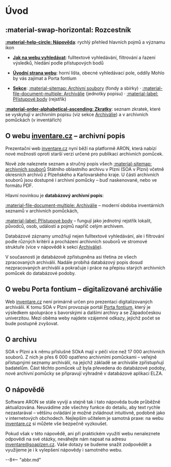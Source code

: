 # Úvod

## :material-swap-horizontal: Rozcestník

**[:material-help-circle: Nápověda](help/index.md)**: rychlý přehled hlavních pojmů a významu ikon

* **[Jak na webu vyhledávat](help/searching.md)**: fulltextové vyhledávání, filtrování a řazení výsledků, hledání podle přístupových bodů

* **[Úvodní strana webu](help/homepage.md)**: horní lišta, obecné vyhledávací pole, oddíly Mohlo by vás zajímat a Porta fontium

* **[Sekce](sections/index.md)**: [:material-sitemap: Archivní soubory](sections/fund.md) (fondy a sbírky) · [:material-file-document-multiple: Archiválie](sections/archdesc.md) (jednotky popisu) · [:material-label: Přístupové body](sections/entity.md) (rejstřík)  

**[:material-order-alphabetical-ascending: Zkratky](abbreviations/index.md)**: seznam zkratek, které se vyskytují v&nbsp;archivním popisu (viz sekce [Archiválie](help/archdesc.md)) a v&nbsp;archivních pomůckách (v&nbsp;inventářích)

## O webu [inventare.cz](https://www.inventare.cz) – archivní popis

Prezentační web [inventare.cz](https://www.inventare.cz) nyní běží na platformě ARON, 
která nabízí nové možnosti oproti starší verzi určené pro publikaci archivních pomůcek. 

Nově zde naleznete seznam a stručný popis všech [:material-sitemap: archivních souborů](sections/fund.md) Státního oblastního archivu v&nbsp;Plzni (SOA v&nbsp;Plzni) 
včetně okresních archivů z Plzeňského a Karlovarského kraje.
U části archivních souborů jsou dostupné i archivní pomůcky – buď naskenované, nebo ve formátu PDF.

Hlavní novinkou je **databázový archivní popis**:

[:material-file-document-multiple: Archiválie](sections/archdesc.md) – moderní obdoba inventárních seznamů v archivních pomůckách, 

[:material-label: Přístupové body](sections/entity.md) – fungují jako jednotný rejstřík lokalit, původců, osob, událostí a pojmů napříč celým archivem. 

Databázové záznamy umožňují nejen fulltextové vyhledávání, 
ale i filtrování podle různých kritérií a procházení archivních souborů ve stromové struktuře (více v&nbsp;nápovědě k&nbsp;sekci [Archiválie](help/archdesc.md)).

V současnosti je databázově zpřístupněna asi třetina ze všech zpracovaných archiválií. 
Nadále probíhá databázový popis dosud nezpracovaných archiválií a pokračuje i práce na přepisu starých archivních pomůcek do databázové podoby.

## O webu Porta fontium – digitalizované archiválie
Web [inventare.cz](https://www.inventare.cz) není primárně určen pro prezentaci digitalizovaných archiválií.
K tomu SOA v Plzni provozuje portál [Porta fontium](https://www.portafontium.eu), který je výsledkem spolupráce s bavorskými a dalšími archivy a se Západočeskou univerzitou.
Mezi oběma weby najdete vzájemné odkazy, jejichž počet se bude postupně zvyšovat. 

## O archivu
SOA v Plzni a k&nbsp;němu příslušné SOkA mají v&nbsp;péči více než 17 000 archivních souborů.
Z nich je přes 6 000 opatřeno archivními pomůckami – veřejně přístupnými seznamy archiválií, 
na jejichž základě se archiválie zpřístupňují badatelům.
Část těchto pomůcek už byla převedena do databázové podoby, nové archivní pomůcky se připravují výhradně v databázové aplikaci ELZA.
 
## O nápovědě

Software ARON se stále vyvíjí a stejně tak i tato nápověda bude průběžně aktualizována.
Neuvádíme zde všechny funkce do detailu, aby text rychle nezastarával – většinu ovládání je možné zvládnout intuitivně, podobně jako v internetových obchodech.
Nejlepším učitelem je samotná praxe: na webu [inventare.cz](https://www.inventare.cz) si můžete vše bezpečně vyzkoušet.

Pokud však v&nbsp;této nápovědě, ani při praktickém využití webu nenaleznete odpovědi na své otázky, 
neváhejte nám napsat na adresu <inventare@soaplzen.cz>. 
Vaše dotazy se budeme snažit zodpovědět a využijeme je i k&nbsp;vylepšení nápovědy i samotného webu.

--8<-- "abbr.md"

